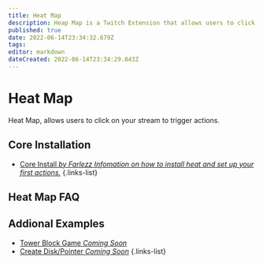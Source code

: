 ```yaml
---
title: Heat Map
description: Heap Map is a Twitch Extension that allows users to click and interact with your stream.
published: true
date: 2022-06-14T23:34:32.679Z
tags: 
editor: markdown
dateCreated: 2022-06-14T23:34:29.843Z
---
```


# Heat Map
Heat Map, allows users to click on your stream to trigger actions. 

## Core Installation

- [Core Install  *by Farlezz* *Infomation on how to install heat and set up your first actions.*](/en/extensions/heat-map/heat-map-core)
{.links-list}

## Heat Map FAQ


## Addional Examples

- [Tower Block Game *Coming Soon*]()
- [Create Disk/Pointer *Coming Soon*]()
{.links-list}
